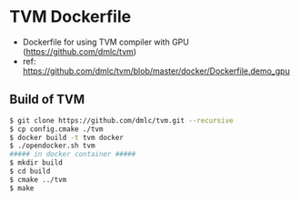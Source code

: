 # TVM Dockerfile
- Dockerfile for using TVM compiler with GPU (https://github.com/dmlc/tvm)
- ref: https://github.com/dmlc/tvm/blob/master/docker/Dockerfile.demo_gpu

## Build of TVM
```sh
$ git clone https://github.com/dmlc/tvm.git --recursive
$ cp config.cmake ./tvm
$ docker build -t tvm docker
$ ./opendocker.sh tvm
##### in docker container #####
$ mkdir build
$ cd build
$ cmake ../tvm
$ make
```
